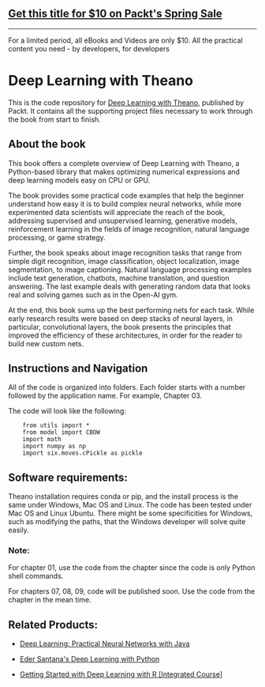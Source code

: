 ## [Get this title for $10 on Packt's Spring Sale](https://www.packt.com/B05525?utm_source=github&utm_medium=packt-github-repo&utm_campaign=spring_10_dollar_2022)
-----
For a limited period, all eBooks and Videos are only $10. All the practical content you need \- by developers, for developers

# Deep Learning with Theano
This is the code repository for [Deep Learning with Theano](https://www.packtpub.com/web-development/deep-learning-theano?utm_source=github&utm_medium=repository&utm_content=9781786465825), published by Packt. It contains all the supporting project files necessary to work through the book from start to finish.

## About the book
This book offers a complete overview of Deep Learning with Theano, a Python-based library that makes optimizing numerical expressions and deep learning models easy on CPU or GPU.

The book provides some practical code examples that help the beginner understand how easy it is to build complex neural networks, while more experimented data scientists will appreciate the reach of the book, addressing supervised and unsupervised learning, generative models, reinforcement learning in the fields of image recognition, natural language processing, or game strategy.

Further, the book speaks about image recognition tasks that range from simple digit recognition, image classification, object localization, image segmentation, to image captioning. Natural language processing examples include text generation, chatbots, machine translation, and question answering. The last example deals with generating random data that looks real and solving games such as in the Open-AI gym.

At the end, this book sums up the best performing nets for each task. While early research results were based on deep stacks of neural layers, in particular, convolutional layers, the book presents the principles that improved the efficiency of these architectures, in order for the reader to build new custom nets.

## Instructions and Navigation
All of the code is organized into folders. Each folder starts with a number followed by the application name. For example, Chapter 03.

The code will look like the following:

        from utils import *
        from model import CBOW
        import math
        import numpy as np
        import six.moves.cPickle as pickle

## Software requirements:
 Theano installation requires conda or pip, and the install process is the same under Windows, Mac OS and Linux. The code has been tested under Mac OS and Linux Ubuntu. There might be some specificities for Windows, such as modifying the paths, that the Windows developer will solve quite easily.

### Note:

For chapter 01, use the code from the chapter since the code is only Python shell commands.

For chapters 07, 08, 09, code will be published soon. Use the code from the chapter in the mean time.

## Related Products:
* [Deep Learning: Practical Neural Networks with Java](https://www.packtpub.com/big-data-and-business-intelligence/deep-learning-practical-neural-networks-java?utm_source=github&utm_medium=repository&utm_content=9781788470315)

* [Eder Santana's Deep Learning with Python](https://www.packtpub.com/application-development/eder-santanas-deep-learning-python?utm_source=github&utm_medium=repository&utm_content=9781787280465)

* [Getting Started with Deep Learning with R [Integrated Course]](https://www.packtpub.com/application-development/getting-started-deep-learning-r-integrated-course?utm_source=github&utm_medium=repository&utm_content=9781788399029)

